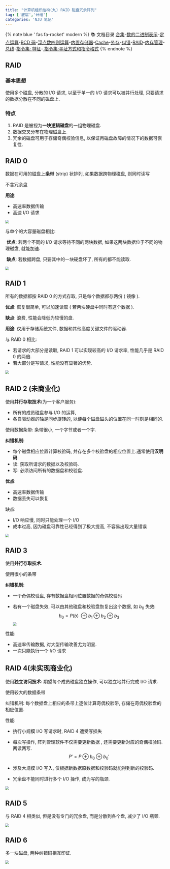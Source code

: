 ```yaml
---
title: "计算机组织结构(九) RAID 磁盘冗余阵列"
tag: ['底层','计组']
categories: 'NJU 笔记'
---
```


{% note blue ' fas fa-rocket' modern %}
📚 文档目录
<a href="/2021/05/15/计算机组织结构/COA_00">合集</a>-<a href="/2021/05/15/计算机组织结构/COA_01">数的二进制表示</a>-<a href="/2021/05/15/计算机组织结构/COA_02">定点运算</a>-<a href="/2021/05/15/计算机组织结构/COA_03">BCD 码</a>-<a href="/2021/05/15/计算机组织结构/COA_04">浮点数四则运算</a>-<a href="/2021/05/15/计算机组织结构/COA_05">内置存储器</a>-<a href="/2021/05/15/计算机组织结构/COA_06">Cache</a>-<a href="/2021/05/15/计算机组织结构/COA_07">外存</a>-<a href="/2021/05/15/计算机组织结构/COA_08">纠错</a>-<a href="/2021/05/15/计算机组织结构/COA_09">RAID</a>-<a href="/2021/05/15/计算机组织结构/COA_10">内存管理</a>-<a href="/2021/05/15/计算机组织结构/COA_11">总线</a>-<a href="/2021/05/15/计算机组织结构/COA_12">指令集: 特征</a>-<a href="/2021/05/15/计算机组织结构/COA_13"> 指令集:寻址方式和指令格式</a>
{% endnote %}

## RAID

### 基本思想

使用多个磁盘, 分散的 I/O 请求, 以至于单一的 I/O 请求可以被并行处理, 只要请求的数据分散在不同的磁盘上.

### 特点

1. RAID 是被视为**一块逻辑磁盘**的一组物理磁盘.
1. 数据交叉分布在物理磁盘上.
1. 冗余的磁盘可用于存储奇偶校验信息, 以保证再磁盘故障的情况下的数据可恢复性.

## RAID 0

数据在可用的磁盘上**条带** (strip) 状排列, 如果数据跨物理磁盘, 则同时读写

不含冗余盘

**用途**:

+ 高速率数据传输
+ 高速 I/O 请求

<img src="https://cdn.jsdelivr.net/gh/ayasa520/ayasa520.github.io/image/README.assets/5c640fb591dd2ac5f4fb02edd077ebdc49f6e700.jpg" style="zoom:67%;" />

与单个的大容量磁盘相比: 

​	**优点**: 若两个不同的 I/O 请求等待不同的两块数据, 如果这两块数据位于不同的物理磁盘, 就能加速.

​	**缺点**: 若数据跨盘, 只要其中的一块硬盘坏了, 所有的都不能读取.

<img src="https://cdn.jsdelivr.net/gh/ayasa520/ayasa520.github.io/image/README.assets/b1cdc3c889a42b58f7db4790cdaadd03a1480418.jpg" style="zoom:67%;" />

## RAID 1

所有的数据都按 RAID 0 的方式存取, 只是每个数据都存两份 ( 镜像 ).

**优点**: 恢复很简单, 可以加速读取 ( 若两块硬盘中同时有这个数据 ).

**缺点**: 浪费, 性能会降低为较慢的盘.

**用途**: 仅用于存储系统文件, 数据和其他高度关键文件的驱动器.

与 RAID 0 相比:

+ 若请求的大部分是读取, RAID 1 可以实现较高的 I/O 请求率, 性能几乎是 RAID 0 的两倍.
+ 若大部分是写请求, 性能没有显著的优势.

<img src="https://cdn.jsdelivr.net/gh/ayasa520/ayasa520.github.io/image/README.assets/cebac2dff8b13ac60b2d07856d55b1d8daee2029.jpg" style="zoom:67%;" />



## RAID 2 (未商业化)

使用**并行存取技术**(为一个客户服务):

+ 所有的成员磁盘参与 I/O 的运算,
+ 各自驱动器的轴是同步旋转的, 以便每个磁盘磁头的位置在同一时刻是相同的.

使用数据条带: 条带很小, 一个字节或者一个字.

**纠错机制**:

+ 每个磁盘相应位置计算校验码, 并存在多个校验盘的相应位置上.通常使用**汉明码**.
+ 读: 获取所请求的数据以及校验码.
+ 写: 必须访问所有的数据盘和校验盘.

**优点**: 

+ 高速率数据传输
+ 数据丢失可以恢复

缺点: 

+ I/O 响应慢,  同时只能处理一个 I/O
+ 成本过高, 因为磁盘可靠性已经得到了极大提高, 不容易出现大量错误

<img src="https://cdn.jsdelivr.net/gh/ayasa520/ayasa520.github.io/image/README.assets/25f37c6b45723246e13639184a33eda269778c1a.jpg" style="zoom:67%;" />



## RAID 3

使用**并行存取技术**.

使用很小的条带

**纠错机制**:

+ 一个奇偶校验盘, 存有数据盘相同位置数据的奇偶校验码

+ 若有一个磁盘失效, 可以由其他磁盘和校验盘恢复出这个数据, 如 $b_0$ 失效:
  $$
  b_0 = P(b)\ \oplus b_1 \oplus b_2 \oplus b_3
  $$
  <img src="https://cdn.jsdelivr.net/gh/ayasa520/ayasa520.github.io/image/README.assets/c14185b2896bf704dbdffd8eb15818f8a4ab3f5d.jpg" style="zoom:67%;" />

  

性能:

+ 高速率传输数据, 对大型传输改善尤为明显.
+ 一次只能执行一个 I/O 请求



## RAID 4(未实现商业化)

使用**独立访问技术**: 期望每个成员磁盘独立操作, 可以独立地并行完成 I/O 请求.

使用较大的数据条带

纠错机制: 每个数据盘上相应的条带上逐位计算奇偶校验带, 存储在奇偶校验盘的相应位置.

性能: 

+ 执行小规模 I/O 写请求时, RAID 4 遭受写损失

+ 每次写操作, 阵列管理软件不仅需要更新数据 , 还需要更新对应的奇偶校验码. 两读两写.
  $$
  P' = P \oplus b_0\oplus b_0'
  $$

+ 涉及大规模 I/O 写入, 仅根据新数据原数据和校验码就能得到新的校验码.

+ 冗余盘不能同时进行多个 I/O 操作, 成为写的瓶颈.

<img src="https://cdn.jsdelivr.net/gh/ayasa520/ayasa520.github.io/image/README.assets/82cb8a6c55db2048f293916b87988b3e9e419f7e.jpg" style="zoom:67%;" />

## RAID 5

与 RAID 4 相类似, 但是没有专门的冗余盘, 而是分散到各个盘, 减少了 I/O 瓶颈.

<img src="https://cdn.jsdelivr.net/gh/ayasa520/ayasa520.github.io/image/README.assets/baf3a2e585eaa2a9c04472f81049dc165ad591fc.jpg" style="zoom:67%;" />

## RAID 6

多一块磁盘, 两种纠错码相互印证.

<img src="https://cdn.jsdelivr.net/gh/ayasa520/ayasa520.github.io/image/README.assets/329222880f592d912c0168da0ee8dd5d85a0c895.jpg" style="zoom:67%;" />

